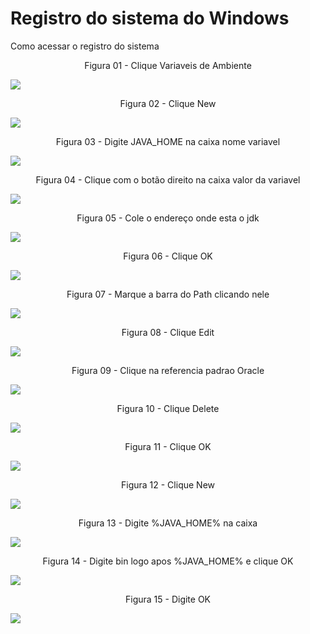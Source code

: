 # Registro do sistema do Windows

Como acessar o registro do sistema

<div align="center">
Figura 01 - Clique Variaveis de Ambiente
</div>

![](Imagens/Windows-Java-Home-Modo2-Img01.png)

<div align="center">
Figura 02 - Clique New
</div>

![](Imagens/Windows-Java-Home-Modo2-Img02.png)

<div align="center">
Figura 03 - Digite JAVA_HOME na caixa nome variavel
</div>

![](Imagens/Windows-Java-Home-Modo2-Img03.png)

<div align="center">
Figura 04 - Clique com o botão direito na caixa valor da variavel
</div>

![](Imagens/Windows-Java-Home-Modo2-Img04.png)

<div align="center">
Figura 05 - Cole o endereço onde esta o jdk
</div>

![](Imagens/Windows-Java-Home-Modo2-Img05.png)

<div align="center">
Figura 06 - Clique OK
</div>

![](Imagens/Windows-Java-Home-Modo2-Img06.png)

<div align="center">
Figura 07 - Marque a barra do Path clicando nele
</div>

![](Imagens/Windows-Java-Home-Modo2-Img07.png)

<div align="center">
Figura 08 - Clique Edit
</div>

![](Imagens/Windows-Java-Home-Modo2-Img08.png)

<div align="center">
Figura 09 - Clique na referencia padrao Oracle
</div>

![](Imagens/Windows-Java-Home-Modo2-Img09.png)

<div align="center">
Figura 10 - Clique Delete
</div>

![](Imagens/Windows-Java-Home-Modo2-Img10.png)

<div align="center">
Figura 11 - Clique OK
</div>

![](Imagens/Windows-Java-Home-Modo2-Img11.png)

<div align="center">
Figura 12 - Clique New
</div>

![](Imagens/Windows-Java-Home-Modo2-Img12.png)

<div align="center">
Figura 13 - Digite %JAVA_HOME% na caixa
</div>

![](Imagens/Windows-Java-Home-Modo2-Img13.png)

<div align="center">
Figura 14 - Digite bin logo apos %JAVA_HOME% e clique OK
</div>

![](Imagens/Windows-Java-Home-Modo2-Img14.png)

<div align="center">
Figura 15 - Digite OK
</div>

![](Imagens/Windows-Java-Home-Modo2-Img15.png)